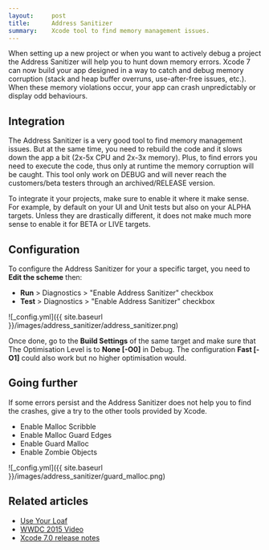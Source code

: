 ```yaml
---
layout:     post
title:      Address Sanitizer
summary:    Xcode tool to find memory management issues.
---
```


When setting up a new project or when you want to actively debug a project the Address Sanitizer will help you to hunt down memory errors.
Xcode 7 can now build your app designed in a way to catch and debug memory corruption (stack and heap buffer overruns, use-after-free issues, etc.).
When these memory violations occur, your app can crash unpredictably or display odd behaviours.

## Integration

The Address Sanitizer is a very good tool to find memory management issues.
But at the same time, you need to rebuild the code and it slows down the app a bit (2x-5x CPU and 2x-3x memory).
Plus, to find errors you need to execute the code, thus only at runtime the memory corruption will be caught.
This tool only work on DEBUG and will never reach the customers/beta testers through an archived/RELEASE version.

To integrate it your projects, make sure to enable it where it make sense.
For example, by default on your UI and Unit tests but also on your ALPHA targets.
Unless they are drastically different, it does not make much more sense to enable it for BETA or LIVE targets.

## Configuration

To configure the Address Sanitizer for your a specific target, you need to **Edit the scheme** then:

- **Run** > Diagnostics > "Enable Address Sanitizer" checkbox
- **Test** > Diagnostics > "Enable Address Sanitizer" checkbox

![_config.yml]({{ site.baseurl }}/images/address_sanitizer/address_sanitizer.png)

Once done, go to the **Build Settings** of the same target and make sure that
The Optimisation Level is to **None [-O0]** in Debug. The configuration **Fast [-O1]** could also work but no higher optimisation would.

## Going further

If some errors persist and the Address Sanitizer does not help you to find the crashes, give a try to the other tools provided by Xcode.

- Enable Malloc Scribble
- Enable Malloc Guard Edges
- Enable Guard Malloc
- Enable Zombie Objects

![_config.yml]({{ site.baseurl }}/images/address_sanitizer/guard_malloc.png)

## Related articles

- [Use Your Loaf](http://useyourloaf.com/blog/using-the-address-sanitizer/)
- [WWDC 2015 Video](https://developer.apple.com/videos/play/wwdc2015/413/)
- [Xcode 7.0 release notes](https://developer.apple.com/library/ios/documentation/DeveloperTools/Conceptual/WhatsNewXcode/Articles/xcode_7_0.html)
